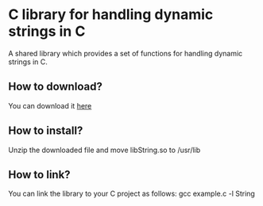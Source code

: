 # C library for handling dynamic strings in C
A shared library which provides a set of functions for handling dynamic strings in C.

<h2>How to download?</h2>
You can download it <a href="https://github.com/user-attachments/files/20437958/libString.zip">here</a>

<h2>How to install?</h2>
Unzip the downloaded file and move libString.so to /usr/lib

<h2>How to link?</h2>
You can link the library to your C project as follows: gcc example.c -l String
